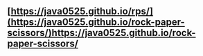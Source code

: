 ## [https://java0525.github.io/rps/](https://java0525.github.io/rock-paper-scissors/)https://java0525.github.io/rock-paper-scissors/

